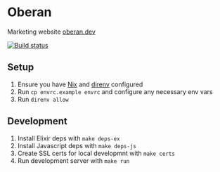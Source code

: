 # Oberan

Marketing website [oberan.dev](https://oberan.dev)

[![Build status](https://badge.buildkite.com/6d75d58cae5f0b5b15e71d5a9060153525e5edef9dda3665ff.svg)](https://buildkite.com/oberan/oberan)

## Setup

1. Ensure you have [Nix](https://nixos.org/download.html) and [direnv](https://direnv.net/#basic-installation) configured
2. Run `cp envrc.example envrc` and configure any necessary env vars
3. Run `direnv allow`

## Development

1. Install Elixir deps with `make deps-ex`
2. Install Javascript deps with `make deps-js`
3. Create SSL certs for local developmnt with `make certs`
4. Run development server with `make run`
